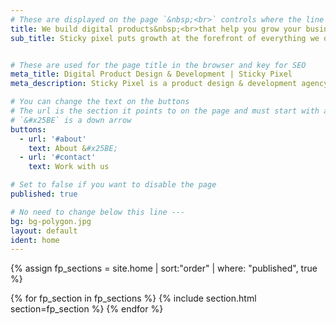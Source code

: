```yaml
---
# These are displayed on the page `&nbsp;<br>` controls where the line is broken on mobile / desktop
title: We build digital products&nbsp;<br>that help you grow your businesses.
sub_title: Sticky pixel puts growth at the forefront of everything we do.


# These are used for the page title in the browser and key for SEO
meta_title: Digital Product Design & Development | Sticky Pixel
meta_description: Sticky Pixel is a product design & development agency, we build products that grow.

# You can change the text on the buttons
# The url is the section it points to on the page and must start with a `#`
# `&#x25BE` is a down arrow
buttons:
  - url: '#about'
    text: About &#x25BE;
  - url: '#contact'
    text: Work with us

# Set to false if you want to disable the page
published: true

# No need to change below this line ---
bg: bg-polygon.jpg
layout: default
ident: home
---
```


{% assign fp_sections = site.home | sort:"order" | where: "published", true %}

{% for fp_section in fp_sections %}
{% include section.html section=fp_section %}
{% endfor %}

